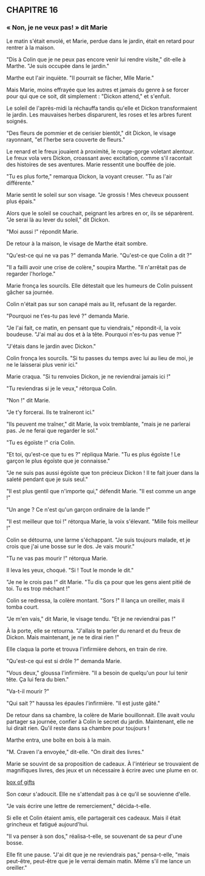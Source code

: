 ## CHAPITRE 16
### « Non, je ne veux pas! » dit Marie
Le matin s'était envolé, et Marie, perdue dans le jardin, était en retard pour rentrer à la maison.

"Dis à Colin que je ne peux pas encore venir lui rendre visite," dit-elle à Marthe. "Je suis occupée dans le jardin."

Marthe eut l'air inquiète. "Il pourrait se fâcher, Mlle Marie."

Mais Marie, moins effrayée que les autres et jamais du genre à se forcer pour qui que ce soit, dit simplement : "Dickon attend," et s'enfuit.

Le soleil de l'après-midi la réchauffa tandis qu'elle et Dickon transformaient le jardin. Les mauvaises herbes disparurent, les roses et les arbres furent soignés.

"Des fleurs de pommier et de cerisier bientôt," dit Dickon, le visage rayonnant, "et l'herbe sera couverte de fleurs."

Le renard et le freux jouaient à proximité, le rouge-gorge voletant alentour. Le freux vola vers Dickon, croassant avec excitation, comme s'il racontait des histoires de ses aventures. Marie ressentit une bouffée de joie.

"Tu es plus forte," remarqua Dickon, la voyant creuser. "Tu as l'air différente."

Marie sentit le soleil sur son visage. "Je grossis ! Mes cheveux poussent plus épais."

Alors que le soleil se couchait, peignant les arbres en or, ils se séparèrent. "Je serai là au lever du soleil," dit Dickon.

"Moi aussi !" répondit Marie.

De retour à la maison, le visage de Marthe était sombre.

"Qu'est-ce qui ne va pas ?" demanda Marie. "Qu'est-ce que Colin a dit ?"

"Il a failli avoir une crise de colère," soupira Marthe. "Il n'arrêtait pas de regarder l'horloge."

Marie fronça les sourcils. Elle détestait que les humeurs de Colin puissent gâcher sa journée.

Colin n'était pas sur son canapé mais au lit, refusant de la regarder.

"Pourquoi ne t'es-tu pas levé ?" demanda Marie.

"Je l'ai fait, ce matin, en pensant que tu viendrais," répondit-il, la voix boudeuse. "J'ai mal au dos et à la tête. Pourquoi n'es-tu pas venue ?"

"J'étais dans le jardin avec Dickon."

Colin fronça les sourcils. "Si tu passes du temps avec lui au lieu de moi, je ne le laisserai plus venir ici."

Marie craqua. "Si tu renvoies Dickon, je ne reviendrai jamais ici !"

"Tu reviendras si je le veux," rétorqua Colin.

"Non !" dit Marie.

"Je t'y forcerai. Ils te traîneront ici."

"Ils peuvent me traîner," dit Marie, la voix tremblante, "mais je ne parlerai pas. Je ne ferai que regarder le sol."

"Tu es égoïste !" cria Colin.

"Et toi, qu'est-ce que tu es ?" répliqua Marie. "Tu es plus égoïste ! Le garçon le plus égoïste que je connaisse."

"Je ne suis pas aussi égoïste que ton précieux Dickon ! Il te fait jouer dans la saleté pendant que je suis seul."

"Il est plus gentil que n'importe qui," défendit Marie. "Il est comme un ange !"

"Un ange ? Ce n'est qu'un garçon ordinaire de la lande !"

"Il est meilleur que toi !" rétorqua Marie, la voix s'élevant. "Mille fois meilleur !"

Colin se détourna, une larme s'échappant. "Je suis toujours malade, et je crois que j'ai une bosse sur le dos. Je vais mourir."

"Tu ne vas pas mourir !" rétorqua Marie.

Il leva les yeux, choqué. "Si ! Tout le monde le dit."

"Je ne le crois pas !" dit Marie. "Tu dis ça pour que les gens aient pitié de toi. Tu es trop méchant !"

Colin se redressa, la colère montant. "Sors !" Il lança un oreiller, mais il tomba court.

"Je m'en vais," dit Marie, le visage tendu. "Et je ne reviendrai pas !"

À la porte, elle se retourna. "J'allais te parler du renard et du freux de Dickon. Mais maintenant, je ne te dirai rien !"

Elle claqua la porte et trouva l'infirmière dehors, en train de rire.

"Qu'est-ce qui est si drôle ?" demanda Marie.

"Vous deux," gloussa l'infirmière. "Il a besoin de quelqu'un pour lui tenir tête. Ça lui fera du bien."

"Va-t-il mourir ?"

"Qui sait ?" haussa les épaules l'infirmière. "Il est juste gâté."

De retour dans sa chambre, la colère de Marie bouillonnait. Elle avait voulu partager sa journée, confier à Colin le secret du jardin. Maintenant, elle ne lui dirait rien. Qu'il reste dans sa chambre pour toujours !

Marthe entra, une boîte en bois à la main.

"M. Craven l'a envoyée," dit-elle. "On dirait des livres."

Marie se souvint de sa proposition de cadeaux. À l'intérieur se trouvaient de magnifiques livres, des jeux et un nécessaire à écrire avec une plume en or.

[box of gifts](chapter_16.jpeg)

Son cœur s'adoucit. Elle ne s'attendait pas à ce qu'il se souvienne d'elle.

"Je vais écrire une lettre de remerciement," décida-t-elle.

Si elle et Colin étaient amis, elle partagerait ces cadeaux. Mais il était grincheux et fatigué aujourd'hui.

"Il va penser à son dos," réalisa-t-elle, se souvenant de sa peur d'une bosse.

Elle fit une pause. "J'ai dit que je ne reviendrais pas," pensa-t-elle, "mais peut-être, peut-être que je le verrai demain matin. Même s'il me lance un oreiller."
